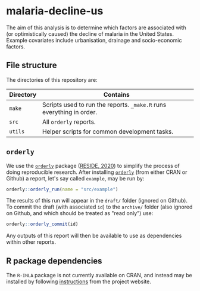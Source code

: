 # malaria-decline-us

The aim of this analysis is to determine which factors are associated with (or optimistically caused) the decline of malaria in the United States.
Example covariates include urbanisation, drainage and socio-economic factors.

## File structure

The directories of this repository are:

| Directory   | Contains |
|-------------|--------------|
| `make`      | Scripts used to run the reports. `_make.R` runs everything in order. |
| `src`       | All `orderly` reports. |
| `utils`     | Helper scripts for common development tasks. |

## `orderly`

We use the [`orderly`](https://github.com/vimc/orderly) package ([RESIDE, 2020](https://reside-ic.github.io/)) to simplify the process of doing reproducible research.
After installing [`orderly`](https://github.com/vimc/orderly) (from either CRAN or Github) a report, let's say called `example`, may be run by:

```r
orderly::orderly_run(name = "src/example")
```

The results of this run will appear in the `draft/` folder (ignored on Github).
To commit the draft (with associated `id`) to the `archive/` folder (also ignored on Github, and which should be treated as "read only") use:

```r
orderly::orderly_commit(id)
```

Any outputs of this report will then be available to use as dependencies within other reports.

## R package dependencies

The `R-INLA` package is not currently available on CRAN, and instead may be installed by following [instructions](https://www.r-inla.org/download-install) from the project website.
